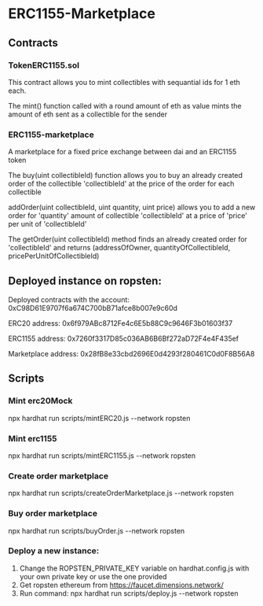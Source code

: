 # ERC1155-Marketplace

## Contracts

### TokenERC1155.sol
This contract allows you to mint collectibles with sequantial ids for 1 eth each. 



The mint() function called with a round amount of eth as value mints the amount of eth sent as a collectible for the sender



### ERC1155-marketplace
A marketplace for a fixed price exchange between dai and an ERC1155 token



The buy(uint collectibleId) function allows you to buy an already created order of the collectible 'collectibleId' at the price of the order for each collectible



addOrder(uint collectibleId, uint quantity, uint price) allows you to add a new order for 'quantity' amount of collectible 'collectibleId' at a price of 'price' per unit of 'collectibleId'



The getOrder(uint collectibleId) method finds an already created order for 'collectibleId' and returns (addressOfOwner, quantityOfCollectibleId, pricePerUnitOfCollectibleId)


## Deployed instance on ropsten:

Deployed contracts with the account: 0xC98D61E9707f6a674C700bB71afce8b007e9c60d

ERC20 address: 0x6f979ABc8712Fe4c6E5b88C9c9646F3b01603f37

ERC1155 address: 0x7260f3317D85c036AB6B6Bf272aD72F4e4F435ef

Marketplace address: 0x28fB8e33cbd2696E0d4293f280461C0d0F8B56A8

## Scripts

### Mint erc20Mock

npx hardhat run scripts/mintERC20.js --network ropsten

### Mint erc1155

npx hardhat run scripts/mintERC1155.js --network ropsten

### Create order marketplace

npx hardhat run scripts/createOrderMarketplace.js --network ropsten

### Buy order marketplace

npx hardhat run scripts/buyOrder.js --network ropsten

### Deploy a new instance:

1) Change the ROPSTEN_PRIVATE_KEY variable on hardhat.config.js with your own private key or use the one provided
2) Get ropsten ethereum from https://faucet.dimensions.network/
3) Run command: npx hardhat run scripts/deploy.js --network ropsten
